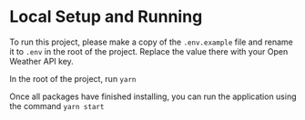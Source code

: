 # Local Setup and Running
To run this project, please make a copy of the `.env.example` file and rename it to `.env` in the root of the project. 
Replace the value there with your Open Weather API key.

In the root of the project, run `yarn`

Once all packages have finished installing, you can run the application using the command `yarn start`